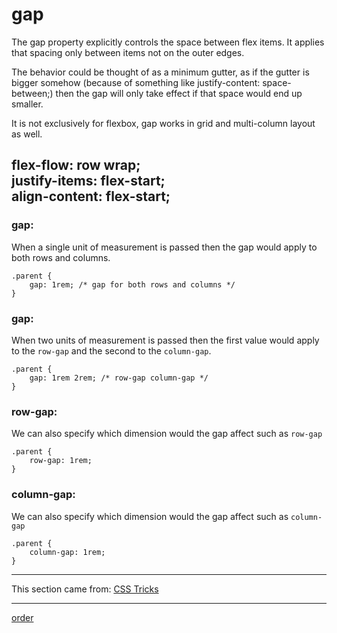 # gap
The gap property explicitly controls the space between flex items. It applies that spacing only between items not on the outer edges.

The behavior could be thought of as a minimum gutter, as if the gutter is bigger somehow (because of something like justify-content: space-between;) then the gap will only take effect if that space would end up smaller.

It is not exclusively for flexbox, gap works in grid and multi-column layout as well.

## flex-flow: row wrap;<br >justify-items: flex-start;<br >align-content: flex-start;
### gap: <unit>
When a single unit of measurement is passed then the gap would apply to both rows and columns.
```
.parent {
    gap: 1rem; /* gap for both rows and columns */
}
```

### gap: <unit> <unit>
When two units of measurement is passed then the first value would apply to the `row-gap` and the second to the `column-gap`.
```
.parent {
    gap: 1rem 2rem; /* row-gap column-gap */
}
```

### row-gap: <unit>
We can also specify which dimension would the gap affect such as `row-gap`
```
.parent {
    row-gap: 1rem;
}
```
### column-gap: <unit>
We can also specify which dimension would the gap affect such as `column-gap`
```
.parent {
    column-gap: 1rem;
}
```

- - -

This section came from: [CSS Tricks](https://css-tricks.com/snippets/css/a-guide-to-flexbox/)

- - -

[order](./../08%20-%20order/)